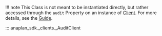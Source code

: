 !!! note
    This Class is not meant to be instantiated directly, but rather accessed through the `audit` Property on an
    instance of [Client](client.md). For more details, see the [Guide](../../guides/audit.md).

::: anaplan_sdk._clients._AuditClient
